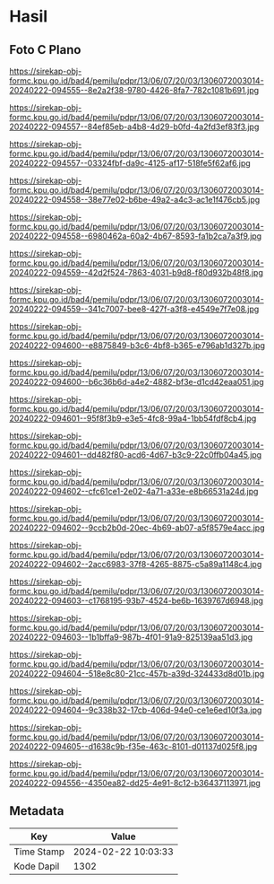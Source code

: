 # Hasil

## Foto C Plano

https://sirekap-obj-formc.kpu.go.id/bad4/pemilu/pdpr/13/06/07/20/03/1306072003014-20240222-094555--8e2a2f38-9780-4426-8fa7-782c1081b691.jpg

https://sirekap-obj-formc.kpu.go.id/bad4/pemilu/pdpr/13/06/07/20/03/1306072003014-20240222-094557--84ef85eb-a4b8-4d29-b0fd-4a2fd3ef83f3.jpg

https://sirekap-obj-formc.kpu.go.id/bad4/pemilu/pdpr/13/06/07/20/03/1306072003014-20240222-094557--03324fbf-da9c-4125-af17-518fe5f62af6.jpg

https://sirekap-obj-formc.kpu.go.id/bad4/pemilu/pdpr/13/06/07/20/03/1306072003014-20240222-094558--38e77e02-b6be-49a2-a4c3-ac1e1f476cb5.jpg

https://sirekap-obj-formc.kpu.go.id/bad4/pemilu/pdpr/13/06/07/20/03/1306072003014-20240222-094558--6980462a-60a2-4b67-8593-fa1b2ca7a3f9.jpg

https://sirekap-obj-formc.kpu.go.id/bad4/pemilu/pdpr/13/06/07/20/03/1306072003014-20240222-094559--42d2f524-7863-4031-b9d8-f80d932b48f8.jpg

https://sirekap-obj-formc.kpu.go.id/bad4/pemilu/pdpr/13/06/07/20/03/1306072003014-20240222-094559--341c7007-bee8-427f-a3f8-e4549e7f7e08.jpg

https://sirekap-obj-formc.kpu.go.id/bad4/pemilu/pdpr/13/06/07/20/03/1306072003014-20240222-094600--e8875849-b3c6-4bf8-b365-e796ab1d327b.jpg

https://sirekap-obj-formc.kpu.go.id/bad4/pemilu/pdpr/13/06/07/20/03/1306072003014-20240222-094600--b6c36b6d-a4e2-4882-bf3e-d1cd42eaa051.jpg

https://sirekap-obj-formc.kpu.go.id/bad4/pemilu/pdpr/13/06/07/20/03/1306072003014-20240222-094601--95f8f3b9-e3e5-4fc8-99a4-1bb54fdf8cb4.jpg

https://sirekap-obj-formc.kpu.go.id/bad4/pemilu/pdpr/13/06/07/20/03/1306072003014-20240222-094601--dd482f80-acd6-4d67-b3c9-22c0ffb04a45.jpg

https://sirekap-obj-formc.kpu.go.id/bad4/pemilu/pdpr/13/06/07/20/03/1306072003014-20240222-094602--cfc61ce1-2e02-4a71-a33e-e8b66531a24d.jpg

https://sirekap-obj-formc.kpu.go.id/bad4/pemilu/pdpr/13/06/07/20/03/1306072003014-20240222-094602--9ccb2b0d-20ec-4b69-ab07-a5f8579e4acc.jpg

https://sirekap-obj-formc.kpu.go.id/bad4/pemilu/pdpr/13/06/07/20/03/1306072003014-20240222-094602--2acc6983-37f8-4265-8875-c5a89a1148c4.jpg

https://sirekap-obj-formc.kpu.go.id/bad4/pemilu/pdpr/13/06/07/20/03/1306072003014-20240222-094603--c1768195-93b7-4524-be6b-1639767d6948.jpg

https://sirekap-obj-formc.kpu.go.id/bad4/pemilu/pdpr/13/06/07/20/03/1306072003014-20240222-094603--1b1bffa9-987b-4f01-91a9-825139aa51d3.jpg

https://sirekap-obj-formc.kpu.go.id/bad4/pemilu/pdpr/13/06/07/20/03/1306072003014-20240222-094604--518e8c80-21cc-457b-a39d-324433d8d01b.jpg

https://sirekap-obj-formc.kpu.go.id/bad4/pemilu/pdpr/13/06/07/20/03/1306072003014-20240222-094604--9c338b32-17cb-406d-94e0-ce1e6ed10f3a.jpg

https://sirekap-obj-formc.kpu.go.id/bad4/pemilu/pdpr/13/06/07/20/03/1306072003014-20240222-094605--d1638c9b-f35e-463c-8101-d01137d025f8.jpg

https://sirekap-obj-formc.kpu.go.id/bad4/pemilu/pdpr/13/06/07/20/03/1306072003014-20240222-094556--4350ea82-dd25-4e91-8c12-b36437113971.jpg


## Metadata

| Key        | Value               |
| ---------- | ------------------- |
| Time Stamp | 2024-02-22 10:03:33 |
| Kode Dapil | 1302                |



